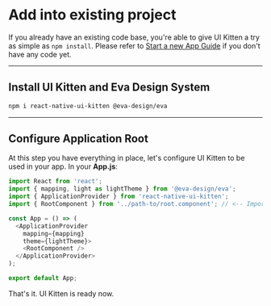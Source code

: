 # Add into existing project

If you already have an existing code base, you're able to give UI Kitten a try as simple as `npm install`. Please refer to [Start a new App Guide](guides/start-a-new-app) if you don't have any code yet.

<hr>

## Install UI Kitten and Eva Design System

```bash
npm i react-native-ui-kitten @eva-design/eva
```

<hr>

## Configure Application Root

At this step you have everything in place, let's configure UI Kitten to be used in your app.
In your **App.js**:

```js
import React from 'react';
import { mapping, light as lightTheme } from '@eva-design/eva';
import { ApplicationProvider } from 'react-native-ui-kitten';
import { RootComponent } from '../path-to/root.component'; // <-- Import your application entry point

const App = () => (
  <ApplicationProvider
    mapping={mapping}
    theme={lightTheme}>
    <RootComponent />
  </ApplicationProvider>
);

export default App;
```

That's it. UI Kitten is ready now.
